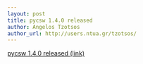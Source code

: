 ```yaml
---
layout: post
title: pycsw 1.4.0 released
author: Angelos Tzotsos
author_url: http://users.ntua.gr/tzotsos/
---
```


[pycsw 1.4.0 released (link)](http://lists.osgeo.org/pipermail/pycsw-devel/2012-September/000130.html)


